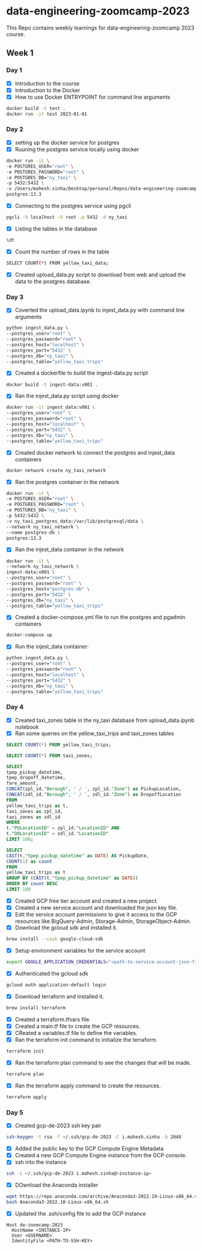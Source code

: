 # data-engineering-zoomcamp-2023
This Repo contains weekly learnings for data-engineering-zoomcamp 2023 course.


## Week 1
### Day 1
- [x] Introduction to the course
- [x] Introduction to the Docker
- [x] How to use Docker ENTRYPOINT for command line arguments
```bash
docker build -t test .
docker run -it test 2023-01-01
```

### Day 2
- [x] setting up the docker service for postgres
- [x] Ruuning the postgres service locally using docker
```bash
docker run -it \
-e POSTGRES_USER="root" \
-e POSTGRES_PASSWORD="root" \
-e POSTGRES_DB="ny_taxi" \
-p 5432:5432 \
-v /Users/mahesh.sinha/Desktop/personal/Repos/data-engineering-zoomcamp-2023/week-1-env-setup/2_docker_sql/ny_taxi_pgadmin_data:/var/lib/postgresql/data \
postgres:13.3
```
- [x] Connecting to the postgres service using pgcli
```bash
pgcli -h localhost -U root -p 5432 -d ny_taxi
```
- [x] Listing the tables in the database
```bash
\dt
```
- [x] Count the number of rows in the table
```bash
SELECT COUNT(*) FROM yellow_taxi_data;
```
- [x] Created upload_data.py script to download from web and upload the data to the postgres database.

### Day 3
- [x] Coverted the upload_data.ipynb to injest_data.py with command line arguments
```bash
python ingest_data.py \
--postgres_user="root" \
--postgres_password="root" \
--postgres_host="localhost" \
--postgres_port="5432" \
--postgres_db="ny_taxi" \
--postgres_table="yellow_taxi_trips"
```
- [x] Created a dockerfile to build the ingest-data.py script
```bash
docker build -t ingest-data:v001 .
```
- [x] Ran the injest_data.py script using docker
```bash
docker run -it ingest_data:v001 \
--postgres_user="root" \
--postgres_password="root" \
--postgres_host="localhost" \
--postgres_port="5432" \
--postgres_db="ny_taxi" \
--postgres_table="yellow_taxi_trips"
```
- [x] Created docker network to connect the postgres and injest_data containers
```bash
docker network create ny_taxi_network
```
- [x] Ran the postgres container in the network
```bash
docker run -it \
-e POSTGRES_USER="root" \
-e POSTGRES_PASSWORD="root" \
-e POSTGRES_DB="ny_taxi" \
-p 5432:5432 \
-v ny_taxi_postgres_data:/var/lib/postgresql/data \
--network ny_taxi_network \
--name postgres-db \
postgres:13.3
```
- [x] Ran the injest_data container in the network
```bash
docker run -it \
--network ny_taxi_network \
ingest-data:v001 \
--postgres_user="root" \
--postgres_password="root" \
--postgres_host="postgres-db" \
--postgres_port="5432" \
--postgres_db="ny_taxi" \
--postgres_table="yellow_taxi_trips"
```
- [x] Created a docker-compose.yml file to run the postgres and pgadmin containers
```bash
docker-compose up
```
- [x] Run the injest_data container:
```bash
python ingest_data.py \
--postgres_user="root" \
--postgres_password="root" \
--postgres_host="localhost" \
--postgres_port="5432" \
--postgres_db="ny_taxi" \
--postgres_table="yellow_taxi_trips"
```

### Day 4
- [x] Created taxi_zones table in the ny_taxi database from upload_data.ipynb notebook
- [x] Ran some queries on the yellow_taxi_trips and taxi_zones tables
```sql
SELECT COUNT(*) FROM yellow_taxi_trips;

SELECT COUNT(*) FROM taxi_zones;

SELECT 
tpep_pickup_datetime,
tpep_dropoff_datetime,
fare_amount,
CONCAT(zpl_id."Borough", ' / ', zpl_id."Zone") as PickupLocation,
CONCAT(zdl_id."Borough", ' / ', zdl_id."Zone") as DropoffLocation
FROM 
yellow_taxi_trips as t,
taxi_zones as zpl_id,
taxi_zones as zdl_id
WHERE 
t."PULocationID" = zpl_id."LocationID" AND
t."DOLocationID" = zdl_id."LocationID"
LIMIT 100;

SELECT 
CAST(t."tpep_pickup_datetime" as DATE) AS PickupDate,
COUNT(1) as count
FROM 
yellow_taxi_trips as t
GROUP BY (CAST(t."tpep_pickup_datetime" as DATE))
ORDER BY count DESC
LIMIT 100
```
- [x] Created GCP free tier account and created a new project.
- [x] Created a new service account and downloaded the json key file.
- [x] Edit the service account permissions to give it access to the GCP resources like BigQuery-Admin, Storage-Admin, StorageObject-Admin.
- [x] Download the gcloud sdk and installed it.
```bash
brew install --cask google-cloud-sdk
```
- [x] Setup environment variables for the service account
```bash
export GOOGLE_APPLICATION_CREDENTIALS="<path-to-service-account-json-file>"
```
- [x] Authenticated the gcloud sdk
```bash
gcloud auth application-default login
```
- [x] Download terraform and installed it.
```bash
brew install terraform
```
- [x] Created a terraform.tfvars file.
- [x] Created a main.tf file to create the GCP resources.
- [x] CReated a variables.tf file to define the variables.
- [x] Ran the terraform init command to initialize the terraform.
```bash
terraform init
```
- [x] Ran the terraform plan command to see the changes that will be made.
```bash
terraform plan
```
- [x] Ran the terraform apply command to create the resources.
```bash
terraform apply
```

### Day 5
- [x] Created gcp-de-2023 ssh key pair
```bash
ssh-keygen -t rsa -f ~/.ssh/gcp-de-2023 -C i.mahesh.sinha -b 2048
```
- [x] Added the public key to the GCP Compute Engine Metadata
- [x] Created a new GCP Compute Engine instance from the GCP console.
- [x] ssh into the instance
```bash
ssh -i ~/.ssh/gcp-de-2023 i.mahesh.sinha@<instance-ip>
```
- [x] DOwnload the Anaconda installer
```bash
wget https://repo.anaconda.com/archive/Anaconda3-2022.10-Linux-x86_64.sh
bash Anaconda3-2022.10-Linux-x86_64.sh
```
- [x] Updated the .ssh/config file to add the GCP instance
```config
Host de-zoomcamp-2023
  HostName <INSTANCE-IP>
  User <USERNAME>
  IdentityFile <PATH-TO-SSH-KEY>
```










